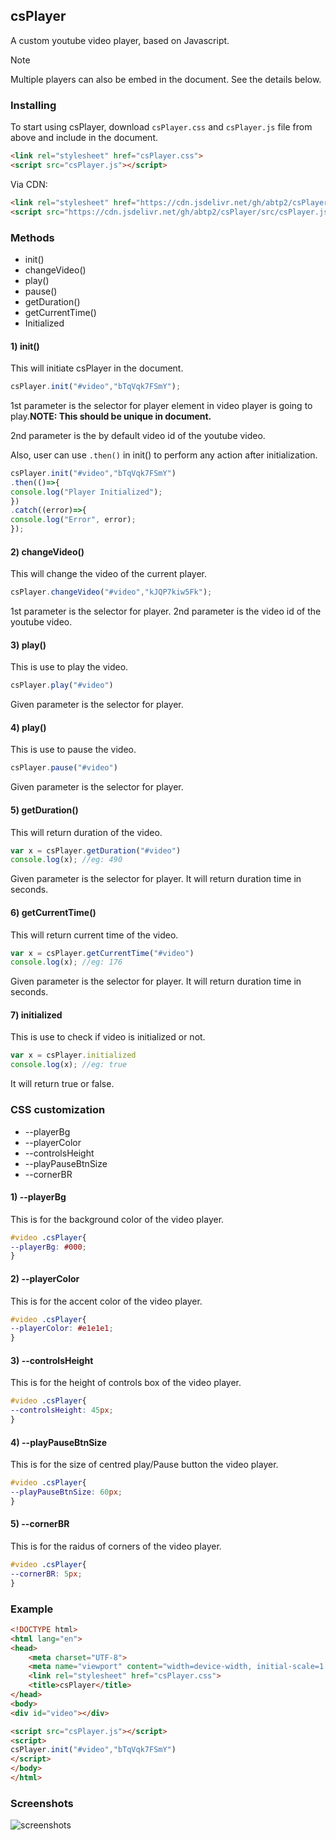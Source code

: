 ## csPlayer
A custom youtube video player, based on Javascript.

> [!NOTE]
> Multiple players can also be embed in the document. See the details below.


### Installing
To start using csPlayer, download `csPlayer.css` and `csPlayer.js` file from above and include in the document.
```html
<link rel="stylesheet" href="csPlayer.css">
<script src="csPlayer.js"></script>
```
Via CDN:
```html
<link rel="stylesheet" href="https://cdn.jsdelivr.net/gh/abtp2/csPlayer/src/csPlayer.css">
<script src="https://cdn.jsdelivr.net/gh/abtp2/csPlayer/src/csPlayer.js"></script>
```

### Methods
- init()
- changeVideo()
- play()
- pause()
- getDuration()
- getCurrentTime()
- Initialized

#### 1) init()
This will initiate csPlayer in the document.
```js
csPlayer.init("#video","bTqVqk7FSmY");
```
1st parameter is the selector for player element in video player is going to play.**NOTE: This should be unique in document.**

2nd parameter is the by default video id of the youtube video.


Also, user can use  `.then()` in init() to perform any action after initialization.
```js
csPlayer.init("#video","bTqVqk7FSmY")
.then(()=>{
console.log("Player Initialized");
})
.catch((error)=>{
console.log("Error", error);
});
```

#### 2) changeVideo()
This will change the video of the current player.
```js
csPlayer.changeVideo("#video","kJQP7kiw5Fk");
```
1st parameter is the selector for player.
2nd parameter is the video id of the youtube video.

#### 3) play()
This is use to play the video.
```js
csPlayer.play("#video")
```
Given parameter is the selector for player.

#### 4) play()
This is use to pause the video.
```js
csPlayer.pause("#video")
```
Given parameter is the selector for player.

#### 5) getDuration()
This will return duration of the video.
```js
var x = csPlayer.getDuration("#video")
console.log(x); //eg: 490
```
Given parameter is the selector for player.
It will return duration time in seconds.

#### 6) getCurrentTime()
This will return current time of the video.
```js
var x = csPlayer.getCurrentTime("#video")
console.log(x); //eg: 176
```
Given parameter is the selector for player.
It will return duration time in seconds.

#### 7) initialized
This is use to check if video is initialized or not.
```js
var x = csPlayer.initialized
console.log(x); //eg: true
```
It will return true or false.

### CSS customization
- --playerBg
- --playerColor
- --controlsHeight
- --playPauseBtnSize
- --cornerBR

#### 1) --playerBg
This is for the background color of the video player.
```css
#video .csPlayer{
--playerBg: #000;
}
```
#### 2) --playerColor
This is for the accent color of the video player.
```css
#video .csPlayer{
--playerColor: #e1e1e1;
}
```
#### 3) --controlsHeight
This is for the height of controls box of the video player.
```css
#video .csPlayer{
--controlsHeight: 45px;
}
```
#### 4) --playPauseBtnSize
This is for the size of centred play/Pause button the video player.
```css
#video .csPlayer{
--playPauseBtnSize: 60px;
}
```
#### 5) --cornerBR
This is for the raidus of corners of the video player.
```css
#video .csPlayer{
--cornerBR: 5px;
}
```


### Example
```html
<!DOCTYPE html>
<html lang="en">
<head>
    <meta charset="UTF-8">
    <meta name="viewport" content="width=device-width, initial-scale=1.0"/>
    <link rel="stylesheet" href="csPlayer.css">
    <title>csPlayer</title>
</head>
<body>
<div id="video"></div>

<script src="csPlayer.js"></script>
<script>
csPlayer.init("#video","bTqVqk7FSmY")
</script>
</body>
</html>
```


### Screenshots
![screenshots](https://i.ibb.co/Tqtxqp0/20240926-123313.jpg)
